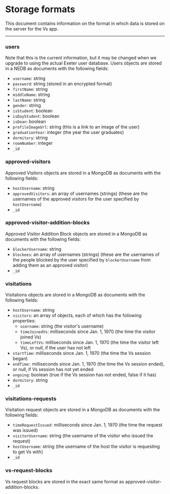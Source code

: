 # Storage formats
This document contains information on the format in which data is stored on the server for the Vs app.

---

### users
Note that this is the current information, but it may be changed when we upgrade to using the actual Exeter user database.
Users objects are stored in a NEDB as documents with the following fields:
* `username`: string
* `password`: string (stored in an encrypted format)
* `firstName`: string
* `middleName`: string
* `lastName`: string
* `gender`: string
* `isStudent`: boolean
* `isDayStudent`: boolean
* `isDean`: boolean
* `profileImageUrl`: string (this is a link to an image of the user)
* `graduationYear`: integer (the year the user graduates)
* `dormitory`: string
* `roomNumber`: integer
* `_id`

### approved-visitors
Approved Visitors objects are stored in a MongoDB as documents with the following fields:
* `hostUsername`: string
* `approvedVisitors`: an array of usernames (strings) (these are the usernames of the approved visitors for the user specified by `hostUsername`)
* `_id`

### approved-visitor-addition-blocks
Approved Visitor Addition Block objects are stored in a MongoDB as documents with the following fields:
* `blockerUsername`: string
* `blockees`: an array of usernames (strings) (these are the usernames of the people blocked by the  user specified by `blockerUsername` from adding them as an approved visitor)
* `_id`

### visitations
Visitations objects are stored in a MongoDB as documents with the following fields:
* `hostUsername`: string
* `visitors`: an array of objects, each of which has the following properties:
  * `username`: string (the visitor's username)
  * `timeJoinedVs`: milliseconds since Jan. 1, 1970 (the time the visitor joined Vs)
  * `timeLeftVs`: milliseconds since Jan. 1, 1970 (the time the visitor left Vs), or null, if the user has not left
* `startTime`: milliseconds since Jan. 1, 1970 (the time the Vs session began)
* `endTime:` milliseconds since Jan. 1, 1970 (the time the Vs session ended), or null, if Vs session has not yet ended
* `ongoing`: boolean (true if the Vs session has not ended, false if it has)
* `dormitory`: string
* `_id`

### visitations-requests
Visitation request objects are stored in a MongoDB as documents with the following fields:
* `timeRequestIssued`: milliseconds since Jan. 1, 1970 (the time the request was issued)
* `visitorUsername`: string (the username of the visitor who issued the request)
* `hostUsername`: string (the username of the host the visitor is requesting to get Vs with)
* `_id`

### vs-request-blocks
Vs request blocks are stored in the exact same format as approved-visitor-addition-blocks.
